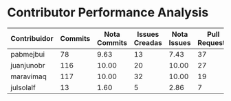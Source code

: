 # Contributor Performance Analysis

| Contribuidor | Commits | Nota Commits | Issues Creadas | Nota Issues | Pull Requests | Nota Pull Requests | Workflows | Nota Workflows | Nota Final |
|--------------|---------|--------------|----------------|------------|---------------|---------------------|-----------|---------------|-----------|
| pabmejbui | 78 | 9.63 | 13 | 7.43 | 37 | 10.00 | 10 | 10.00 | 9.26 |
| juanjunobr | 116 | 10.00 | 20 | 10.00 | 27 | 10.00 | 10 | 10.00 | 10.00 |
| maravimaq | 117 | 10.00 | 32 | 10.00 | 19 | 10.00 | 10 | 10.00 | 10.00 |
| julsolalf | 13 | 1.60 | 5 | 2.86 | 7 | 10.00 | 10 | 10.00 | 6.12 |
